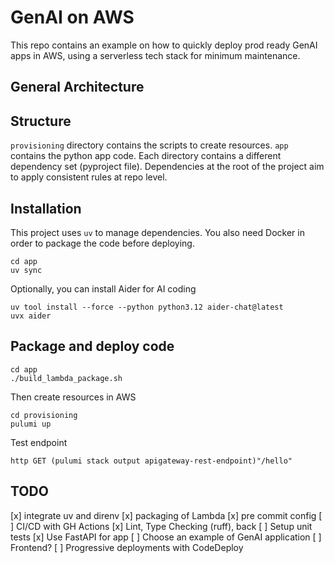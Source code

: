 # GenAI on AWS

This repo contains an example on how to quickly deploy prod ready GenAI apps in AWS, using a serverless tech stack for minimum maintenance.


## General Architecture

## Structure

`provisioning` directory contains the scripts to create resources.
`app` contains the python app code.
Each directory contains a different dependency set (pyproject file).
Dependencies at the root of the project aim to apply  consistent rules at repo level.


## Installation

This project uses `uv` to manage dependencies.
You also need Docker in order to package the code before deploying.

```fish
cd app
uv sync
```

Optionally, you can install Aider for AI coding

```fish
uv tool install --force --python python3.12 aider-chat@latest
uvx aider
```


## Package and deploy code

```fish
cd app
./build_lambda_package.sh
```

Then create resources in AWS

```fish
cd provisioning
pulumi up
```

Test endpoint

```fish
http GET (pulumi stack output apigateway-rest-endpoint)"/hello"
```


## TODO
[x] integrate uv and direnv
[x] packaging of Lambda
[x] pre commit config
[ ] CI/CD with GH Actions
[x] Lint, Type Checking (ruff), back
[ ] Setup unit tests
[x] Use FastAPI for app
[ ] Choose an example of GenAI application
[ ] Frontend?
[ ] Progressive deployments with CodeDeploy